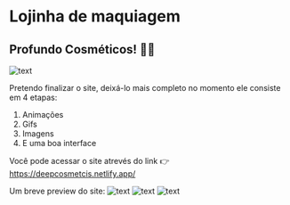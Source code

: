 # Lojinha de maquiagem

## Profundo Cosméticos! 💃💃

![text](https://raw.githubusercontent.com/ArthurYamori/lojinha/main/Preview_site/logo.png)

Pretendo finalizar o site, deixá-lo mais completo
no momento ele consiste em 4 etapas:

1. Animações
2. Gifs
3. Imagens 
4. E uma boa interface

Você pode acessar o site atrevés do link 👉 https://deepcosmetcis.netlify.app/

Um breve preview do site:
![text](https://raw.githubusercontent.com/ArthurYamori/lojinha/main/Preview_site/1.png)
![text](https://raw.githubusercontent.com/ArthurYamori/lojinha/main/Preview_site/2.png)
![text](https://raw.githubusercontent.com/ArthurYamori/lojinha/main/Preview_site/3.png)

